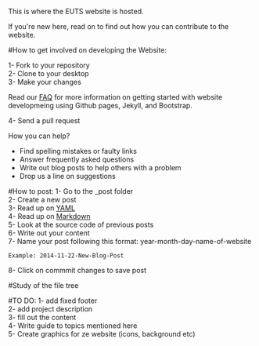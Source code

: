 This is where the EUTS website is hosted.

If you're new here, read on to find out how you can contribute to the website. 

#How to get involved on developing the Website:

1- Fork to your repository <br>
2- Clone to your desktop <br>
3- Make your changes <br>

Read our [FAQ](http://euts.github.io/FAQ/) for more information on getting started with website developmeing using Github pages, Jekyll, and Bootstrap. <br>

4- Send a pull request

How you can help?
- Find spelling mistakes or faulty links
- Answer frequently asked questions
- Write out blog posts to help others with a problem 
- Drop us a line on suggestions 

#How to post:
1- Go to the _post folder <br>
2- Create a new post <br>
3- Read up on [YAML](https://en.wikipedia.org/wiki/YAML) <br>
4- Read up on [Markdown](http://en.wikipedia.org/wiki/Markdown) <br>
5- Look at the source code of previous posts <br>
6- Write out your content <br>
7- Name your post following this format: year-month-day-name-of-website <br>
```
Example: 2014-11-22-New-Blog-Post
```
8- Click on commmit changes to save post <br>



#Study of the file tree

#TO DO:
1- add fixed footer <br>
2- add project description <br>
3- fill out the content <br>
4- Write guide to topics mentioned here   
5- Create graphics for ze website (icons, background etc)<br>
